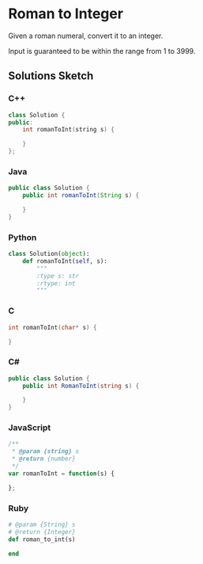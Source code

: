 # Roman to Integer

Given a roman numeral, convert it to an integer.

Input is guaranteed to be within the range from 1 to 3999.

## Solutions Sketch

### C++
```C++
class Solution {
public:
    int romanToInt(string s) {

    }
};
```

### Java
```Java
public class Solution {
    public int romanToInt(String s) {

    }
}
```

### Python
```Python
class Solution(object):
    def romanToInt(self, s):
        """
        :type s: str
        :rtype: int
        """
```

### C
```C
int romanToInt(char* s) {

}
```

### C# 
```C#
public class Solution {
    public int RomanToInt(string s) {

    }
}
```

### JavaScript
```JavaScript
/**
 * @param {string} s
 * @return {number}
 */
var romanToInt = function(s) {

};
```

### Ruby
```Ruby
# @param {String} s
# @return {Integer}
def roman_to_int(s)

end
```